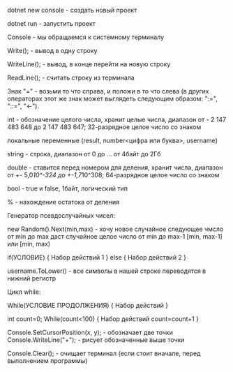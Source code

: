 dotnet new console - создать новый проект

dotnet run - запустить проект

Console - мы обращаемся к системному терминалу

Write(); - вывод в одну строку

WriteLine(); - вывод, в конце перейти на новую строку

ReadLine(); - считать строку из терминала

Знак "=" - возьми то что справа, и положи в то что слева (в других операторах этот же знак может выглядеть следующим образом: ":=", "::=", "<-").

int - обозначение целого числа, хранит целые числа, диапазон от - 2 147 483 648 до 2 147 483 647; 32-разрядное целое число со знаком

локальные переменные (result, number<цифра или буква>, username)

string - строка, диапазон от 0 до ... от 4байт до 2Гб

double - ставится перед номером для деления, хранит числа, диапазон от +- 5,0*10^-324  до  +-1,7*10^308; 64-разрядное целое число со знаком

bool - true и false, 1байт, логический тип

% - нахождение остатока от деления

Генератор псевдослучайных чисел:

new Random().Next(min,max) - хочу новое случайное следующее чмсло от min до max
даст случайное целое число от min до max-1 [min, max-1] или [min, max)

if(УСЛОВИЕ)
{
    Набор действий 1
}
else
{
     Набор действий 2
}

username.ToLower() - все символы в нашей строке переводятся в нижний регистр

Цикл while:

While(УСЛОВИЕ ПРОДОЛЖЕНИЯ)
{
    Набор действий
}

int count=0;
While(count<100)
{
    Набор действий count=count+1
}

Console.SetCursorPosition(x, y); - обозначает две точки
Console.WriteLine("+"); - рисует обозначенные выше точки

Console.Clear(); - очищает терминал (если стоит вначале, перед выполнением программы)
